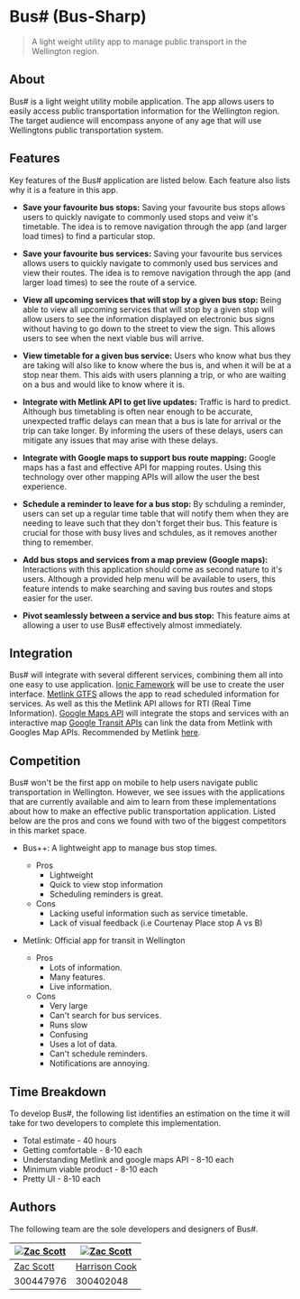 # Bus# (Bus-Sharp)

> A light weight utility app to manage public transport in the  
> Wellington region.


## About

Bus# is a light weight utility mobile application. The app allows users
to easily access public transportation information for the Wellington
region. The target audience will encompass anyone of any age that will
use Wellingtons public transportation system.


## Features

Key features of the Bus# application are listed below. Each feature also
lists why it is a feature in this app.

- **Save your favourite bus stops:** Saving your favourite bus stops
  allows users to quickly navigate to commonly used stops and veiw it's
  timetable. The idea is to remove navigation through the app (and
  larger load times) to find a particular stop.

- **Save your favourite bus services:** Saving your favourite bus
  services allows users to quickly navigate to commonly used bus
  services and view their routes. The idea is to remove navigation
  through the app (and larger load times) to see the route of a service.

- **View all upcoming services that will stop by a given bus stop:**
  Being able to view all upcoming services that will stop by a given
  stop will allow users to see the information displayed on electronic
  bus signs without having to go down to the street to view the sign.
  This allows users to see when the next viable bus will arrive.

- **View timetable for a given bus service:** Users who know what bus
  they are taking will also like to know where the bus is, and when it
  will be at a stop near them. This aids with users planning a trip, or
  who are waiting on a bus and would like to know where it is.

- **Integrate with Metlink API to get live updates:** Traffic is hard to
  predict. Although bus timetabling is often near enough to be accurate,
  unexpected traffic delays can mean that a bus is late for arrival or
  the trip can take longer. By informing the users of these delays,
  users can mitigate any issues that may arise with these delays.

- **Integrate with Google maps to support bus route mapping:** Google
  maps has a fast and effective API for mapping routes. Using this
  technology over other mapping APIs will allow the user the best
  experience.

- **Schedule a reminder to leave for a bus stop:** By schduling a
  reminder, users can set up a regular time table that will notify them
  when they are needing to leave such that they don't forget their bus.
  This feature is crucial for those with busy lives and schdules, as it
  removes another thing to remember.

- **Add bus stops and services from a map preview (Google maps):**
  Interactions with this application should come as second nature to
  it's users. Although a provided help menu will be available to users,
  this feature intends to make searching and saving bus routes and stops
  easier for the user.

- **Pivot seamlessly between a service and bus stop:** This feature aims
  at allowing a user to use Bus# effectively almost immediately.

## Integration

Bus# will integrate with several different services, combining them all
into one easy to use application.
[Ionic Famework](https://ionicframework.com/) will be use to create the
user interface.
[Metlink GTFS](https://www.metlink.org.nz/customer-services/general-transit-file-specification/) allows the
app to read scheduled information for services. As well as this the Metlink API allows for RTI (Real Time
Information).
[Google Maps API](https://docs.microsoft.com/en-us/xamarin/android/platform/maps-and-location/maps/maps-api)
will integrate the stops and services with an interactive map
[Google Transit APIs](https://developers.google.com/transit/gtfs/reference?hl=en)
can link the data from Metlink with Googles Map APIs. Recommended by
Metlink
[here](https://www.metlink.org.nz/customer-services/general-transit-file-specification/).

## Competition

Bus# won't be the first app on mobile to help users navigate public
transportation in Wellington. However, we see issues with the
applications that are currently available and aim to learn from these
implementations about how to make an effective public transportation
application. Listed below are the pros and cons we found with two of the
biggest competitors in this market space.

- Bus++: A lightweight app to manage bus stop times.
  - Pros
    - Lightweight
    - Quick to view stop information
    - Scheduling reminders is great.
  - Cons
    - Lacking useful information such as service timetable.
    - Lack of visual feedback (i.e Courtenay Place stop A vs B)


- Metlink: Official app for transit in Wellington
  - Pros
    - Lots of information.
    - Many features.
    - Live information.
  - Cons
    - Very large
    - Can't search for bus services.
    - Runs slow
    - Confusing
    - Uses a lot of data.
    - Can't schedule reminders.
    - Notifications are annoying.

## Time Breakdown

To develop Bus#, the following list identifies an estimation on the time
it will take for two developers to complete this implementation.

- Total estimate - 40 hours
- Getting comfortable - 8-10 each
- Understanding Metlink and google maps API - 8-10 each
- Minimum viable product - 8-10 each
- Pretty UI - 8-10 each

## Authors

The following team are the sole developers and designers of Bus#.

| [![Zac Scott](https://gitlab.ecs.vuw.ac.nz/uploads/-/system/user/avatar/1422/avatar.png)](https://gitlab.ecs.vuw.ac.nz/scottzach1) | [![Zac Scott](https://secure.gravatar.com/avatar/67a542faaf2a3767cb875db27f83c9d6?s=180&d=identicon)](https://gitlab.ecs.vuw.ac.nz/cookharr)
| --- | --- |
| [Zac Scott](https://gitlab.ecs.vuw.ac.nz/scottzach1) | [Harrison Cook](https://gitlab.ecs.vuw.ac.nz/cookharr) |
| 300447976 | 300402048 |